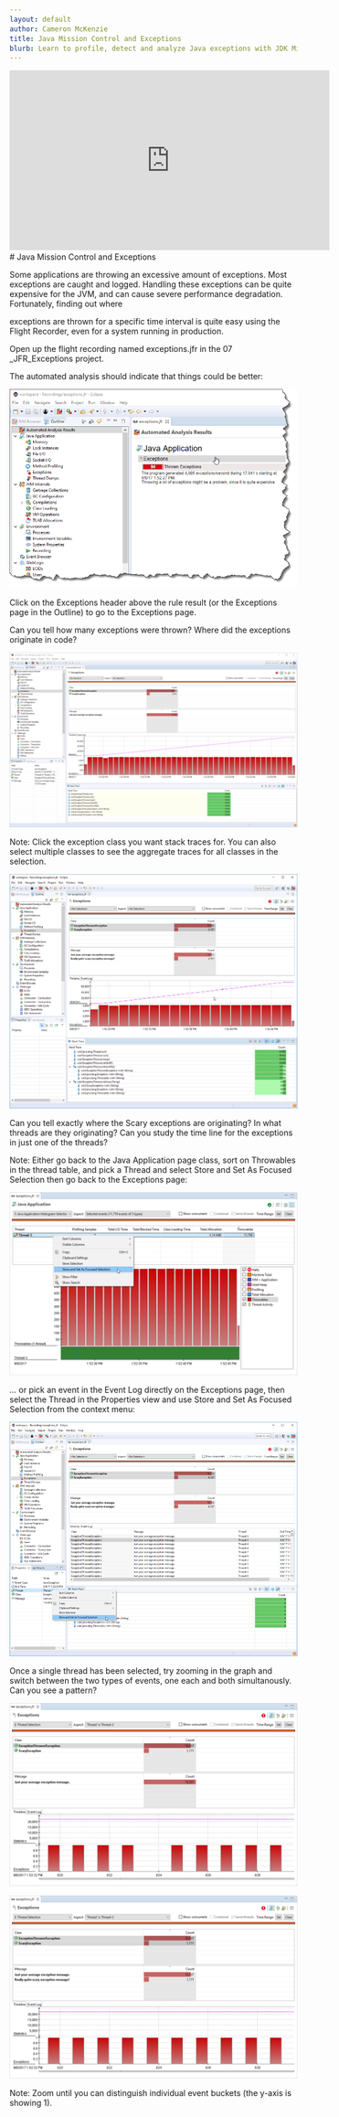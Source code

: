 ```yaml
---
layout: default
author: Cameron McKenzie
title: Java Mission Control and Exceptions
blurb: Learn to profile, detect and analyze Java exceptions with JDK Mission Control and the JVM Flight Recorder.
---
```

<div class="embed-responsive embed-responsive-16by9">
<iframe width="560" height="315" src="https://www.youtube.com/embed/E3gxhuATmHs" frameborder="0" allow="accelerometer; autoplay; clipboard-write; encrypted-media; gyroscope; picture-in-picture" allowfullscreen></iframe>
</div>
# Java Mission Control and Exceptions

Some applications are throwing an excessive amount of exceptions. Most exceptions
are caught and logged. Handling these exceptions can be quite expensive for the JVM,
and can cause severe performance degradation. Fortunately, finding out where


exceptions are thrown for a specific time interval is quite easy using the Flight
Recorder, even for a system running in production.

Open up the flight recording named exceptions.jfr in the 07 _JFR_Exceptions
project.

The automated analysis should indicate that things could be better:


<img alt="eclipse jmc jfr automated analysis exceptions" class="img-fluid" src="/assets/eclipse-jmc-jfr-automated-analysis-exceptions.png"/>

Click on the Exceptions header above the rule result (or the Exceptions page in the
Outline) to go to the Exceptions page.


Can you tell how many exceptions were thrown? Where did the exceptions originate
in code?


<img alt="eclipse jmc jfr exceptions page" class="img-fluid" src="/assets/eclipse-jmc-jfr-exceptions-page.png"/>

Note: Click the exception class you want stack traces for. You can also select multiple
classes to see the aggregate traces for all classes in the selection.


<img alt="eclipse jmc jfr exceptions stacktrace" class="img-fluid" src="/assets/eclipse-jmc-jfr-exceptions-stacktrace.png"/>

Can you tell exactly where the Scary exceptions are originating? In what threads are
they originating? Can you study the time line for the exceptions in just one of the
threads?

Note: Either go back to the Java Application page class, sort on Throwables in the
thread table, and pick a Thread and select Store and Set As Focused Selection then
go back to the Exceptions page:

<img alt="eclipse jmc jfr exceptions selection" class="img-fluid" src="/assets/eclipse-jmc-jfr-exceptions-selection.png"/>

_..._ or pick an event in the Event Log directly on the Exceptions page, then select the
Thread in the Properties view and use Store and Set As Focused Selection from the
context menu:


<img alt="eclipse jmc jfr exceptions selection 2" class="img-fluid" src="/assets/eclipse-jmc-jfr-exceptions-selection-2.png"/>

Once a single thread has been selected, try zooming in the graph and switch between
the two types of events, one each and both simultanously. Can you see a pattern?


<img alt="eclipse jmc jfr exceptions selection zoom
in" class="img-fluid" src="/assets/eclipse-jmc-jfr-exceptions-selection-zoom-in.png"/>


<img alt="eclipse jmc jfr exceptions event bucket" class="img-fluid" src="/assets/eclipse-jmc-jfr-exceptions-event-bucket.png"/>

Note: Zoom until you can distinguish individual event buckets (the y-axis is showing
1).

<a id="markdown-exercise-9--custom-events-in-jdk-9-bonus" name="exercise-9--custom-events-in-jdk-9-bonus"></a>